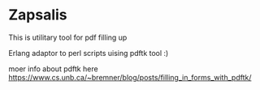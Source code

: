 # Zapsalis

This is utilitary tool for pdf filling up

Erlang adaptor to perl scripts uising pdftk tool :)

moer info about pdftk here
https://www.cs.unb.ca/~bremner/blog/posts/filling_in_forms_with_pdftk/

